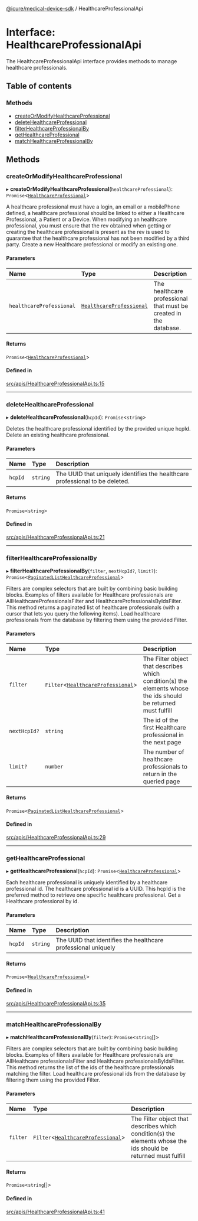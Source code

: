 [@icure/medical-device-sdk](../modules.md) / HealthcareProfessionalApi

# Interface: HealthcareProfessionalApi

The HealthcareProfessionalApi interface provides methods to manage healthcare professionals.

## Table of contents

### Methods

- [createOrModifyHealthcareProfessional](HealthcareProfessionalApi.md#createormodifyhealthcareprofessional)
- [deleteHealthcareProfessional](HealthcareProfessionalApi.md#deletehealthcareprofessional)
- [filterHealthcareProfessionalBy](HealthcareProfessionalApi.md#filterhealthcareprofessionalby)
- [getHealthcareProfessional](HealthcareProfessionalApi.md#gethealthcareprofessional)
- [matchHealthcareProfessionalBy](HealthcareProfessionalApi.md#matchhealthcareprofessionalby)

## Methods

### createOrModifyHealthcareProfessional

▸ **createOrModifyHealthcareProfessional**(`healthcareProfessional`): `Promise`<[`HealthcareProfessional`](../classes/HealthcareProfessional.md)\>

A healthcare professional must have a login, an email or a mobilePhone defined, a healthcare professional should be linked to either a Healthcare Professional, a Patient or a Device. When modifying an healthcare professional, you must ensure that the rev obtained when getting or creating the healthcare professional is present as the rev is used to guarantee that the healthcare professional has not been modified by a third party.
Create a new Healthcare professional or modify an existing one.

#### Parameters

| Name | Type | Description |
| :------ | :------ | :------ |
| `healthcareProfessional` | [`HealthcareProfessional`](../classes/HealthcareProfessional.md) | The healthcare professional that must be created in the database. |

#### Returns

`Promise`<[`HealthcareProfessional`](../classes/HealthcareProfessional.md)\>

#### Defined in

[src/apis/HealthcareProfessionalApi.ts:15](https://github.com/icure/icure-medical-device-js-sdk/blob/e20bfa1/src/apis/HealthcareProfessionalApi.ts#L15)

___

### deleteHealthcareProfessional

▸ **deleteHealthcareProfessional**(`hcpId`): `Promise`<`string`\>

Deletes the healthcare professional identified by the provided unique hcpId.
Delete an existing healthcare professional.

#### Parameters

| Name | Type | Description |
| :------ | :------ | :------ |
| `hcpId` | `string` | The UUID that uniquely identifies the healthcare professional to be deleted. |

#### Returns

`Promise`<`string`\>

#### Defined in

[src/apis/HealthcareProfessionalApi.ts:21](https://github.com/icure/icure-medical-device-js-sdk/blob/e20bfa1/src/apis/HealthcareProfessionalApi.ts#L21)

___

### filterHealthcareProfessionalBy

▸ **filterHealthcareProfessionalBy**(`filter`, `nextHcpId?`, `limit?`): `Promise`<[`PaginatedListHealthcareProfessional`](../classes/PaginatedListHealthcareProfessional.md)\>

Filters are complex selectors that are built by combining basic building blocks. Examples of filters available for Healthcare professionals are AllHealthcareProfessionalsFilter and HealthcareProfessionalsByIdsFilter. This method returns a paginated list of healthcare professionals (with a cursor that lets you query the following items).
Load healthcare professionals from the database by filtering them using the provided Filter.

#### Parameters

| Name | Type | Description |
| :------ | :------ | :------ |
| `filter` | `Filter`<[`HealthcareProfessional`](../classes/HealthcareProfessional.md)\> | The Filter object that describes which condition(s) the elements whose the ids should be returned must fulfill |
| `nextHcpId?` | `string` | The id of the first Healthcare professional in the next page |
| `limit?` | `number` | The number of healthcare professionals to return in the queried page |

#### Returns

`Promise`<[`PaginatedListHealthcareProfessional`](../classes/PaginatedListHealthcareProfessional.md)\>

#### Defined in

[src/apis/HealthcareProfessionalApi.ts:29](https://github.com/icure/icure-medical-device-js-sdk/blob/e20bfa1/src/apis/HealthcareProfessionalApi.ts#L29)

___

### getHealthcareProfessional

▸ **getHealthcareProfessional**(`hcpId`): `Promise`<[`HealthcareProfessional`](../classes/HealthcareProfessional.md)\>

Each healthcare professional is uniquely identified by a healthcare professional id. The healthcare professional id is a UUID. This hcpId is the preferred method to retrieve one specific healthcare professional.
Get a Healthcare professional by id.

#### Parameters

| Name | Type | Description |
| :------ | :------ | :------ |
| `hcpId` | `string` | The UUID that identifies the healthcare professional uniquely |

#### Returns

`Promise`<[`HealthcareProfessional`](../classes/HealthcareProfessional.md)\>

#### Defined in

[src/apis/HealthcareProfessionalApi.ts:35](https://github.com/icure/icure-medical-device-js-sdk/blob/e20bfa1/src/apis/HealthcareProfessionalApi.ts#L35)

___

### matchHealthcareProfessionalBy

▸ **matchHealthcareProfessionalBy**(`filter`): `Promise`<`string`[]\>

Filters are complex selectors that are built by combining basic building blocks. Examples of filters available for Healthcare professionals are AllHealthcare professionalsFilter and Healthcare professionalsByIdsFilter. This method returns the list of the ids of the healthcare professionals matching the filter.
Load healthcare professional ids from the database by filtering them using the provided Filter.

#### Parameters

| Name | Type | Description |
| :------ | :------ | :------ |
| `filter` | `Filter`<[`HealthcareProfessional`](../classes/HealthcareProfessional.md)\> | The Filter object that describes which condition(s) the elements whose the ids should be returned must fulfill |

#### Returns

`Promise`<`string`[]\>

#### Defined in

[src/apis/HealthcareProfessionalApi.ts:41](https://github.com/icure/icure-medical-device-js-sdk/blob/e20bfa1/src/apis/HealthcareProfessionalApi.ts#L41)
